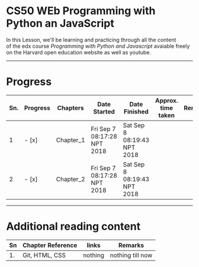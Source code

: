 # CS50 WEb Programming with Python an JavaScript  

In this Lesson, we'll be learning and practicing through all the content  
of the edx course *Programming with Python and Javascript* avaiable freely  
on the Harvard open education website as well as youtube. 
___  

# Progress  
|Sn. | Progress | Chapters | Date Started | Date Finished | Approx. time taken | Remarks |
|----|----------|----------|--------------|---------------|--------------------|---------|
| 1  |- [x]   | Chapter_1 |Fri Sep  7 08:17:28 NPT 2018|Sat Sep  8 08:19:43 NPT 2018
| 2  |- [x]   | Chapter_2 |Fri Sep  7 08:17:28 NPT 2018|Sat Sep  8 08:19:43 NPT 2018

___

# Additional reading content  

|Sn | Chapter Reference | links | Remarks|
|---|-------------------|-------|--------|
|1. | Git, HTML, CSS    | nothing | nothing till now |  


